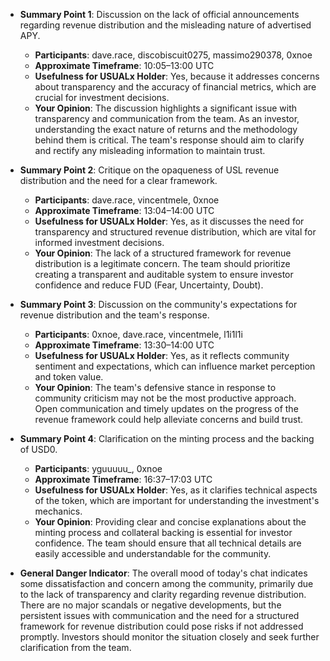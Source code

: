 - **Summary Point 1**: Discussion on the lack of official announcements regarding revenue distribution and the misleading nature of advertised APY.
  - **Participants**: dave.race, discobiscuit0275, massimo290378, 0xnoe
  - **Approximate Timeframe**: 10:05–13:00 UTC
  - **Usefulness for USUALx Holder**: Yes, because it addresses concerns about transparency and the accuracy of financial metrics, which are crucial for investment decisions.
  - **Your Opinion**: The discussion highlights a significant issue with transparency and communication from the team. As an investor, understanding the exact nature of returns and the methodology behind them is critical. The team's response should aim to clarify and rectify any misleading information to maintain trust.

- **Summary Point 2**: Critique on the opaqueness of USL revenue distribution and the need for a clear framework.
  - **Participants**: dave.race, vincentmele, 0xnoe
  - **Approximate Timeframe**: 13:04–14:00 UTC
  - **Usefulness for USUALx Holder**: Yes, as it discusses the need for transparency and structured revenue distribution, which are vital for informed investment decisions.
  - **Your Opinion**: The lack of a structured framework for revenue distribution is a legitimate concern. The team should prioritize creating a transparent and auditable system to ensure investor confidence and reduce FUD (Fear, Uncertainty, Doubt).

- **Summary Point 3**: Discussion on the community's expectations for revenue distribution and the team's response.
  - **Participants**: 0xnoe, dave.race, vincentmele, l1i1l1i
  - **Approximate Timeframe**: 13:30–14:00 UTC
  - **Usefulness for USUALx Holder**: Yes, as it reflects community sentiment and expectations, which can influence market perception and token value.
  - **Your Opinion**: The team's defensive stance in response to community criticism may not be the most productive approach. Open communication and timely updates on the progress of the revenue framework could help alleviate concerns and build trust.

- **Summary Point 4**: Clarification on the minting process and the backing of USD0.
  - **Participants**: yguuuuu_, 0xnoe
  - **Approximate Timeframe**: 16:37–17:03 UTC
  - **Usefulness for USUALx Holder**: Yes, as it clarifies technical aspects of the token, which are important for understanding the investment's mechanics.
  - **Your Opinion**: Providing clear and concise explanations about the minting process and collateral backing is essential for investor confidence. The team should ensure that all technical details are easily accessible and understandable for the community.

- **General Danger Indicator**: The overall mood of today's chat indicates some dissatisfaction and concern among the community, primarily due to the lack of transparency and clarity regarding revenue distribution. There are no major scandals or negative developments, but the persistent issues with communication and the need for a structured framework for revenue distribution could pose risks if not addressed promptly. Investors should monitor the situation closely and seek further clarification from the team.